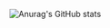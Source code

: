 
![Anurag's GitHub stats](https://github-readme-stats.vercel.app/api?username=elseuser&show_icons=true&theme=shadow_red)
